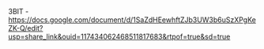 ЗВІТ - https://docs.google.com/document/d/1SaZdHEewhftZJb3UW3b6uSzXPgKeZK-Q/edit?usp=share_link&ouid=117434062468511817683&rtpof=true&sd=true
